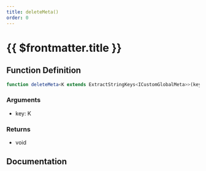 ```yaml
---
title: deleteMeta()
order: 0
---
```


# {{ $frontmatter.title }}

## Function Definition

```ts
function deleteMeta<K extends ExtractStringKeys<ICustomGlobalMeta>>(key: K): void;
```

### Arguments

* key: K

### Returns

* void

## Documentation

<!--@include: ./parts/deleteMeta.md-->
